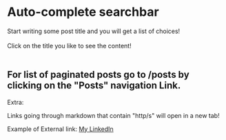 # Auto-complete searchbar

Start writing some post title and you will get a list of choices!
<br>
<br>
Click on the title you like to see the content!
<br>
<br>
## For list of paginated posts go to /posts by clicking on the "Posts" navigation Link.

Extra:

Links going through markdown that contain "http/s" will open in a new tab!

Example of External link:
[My LinkedIn](https://www.linkedin.com/in/ivan-lackovic/)
